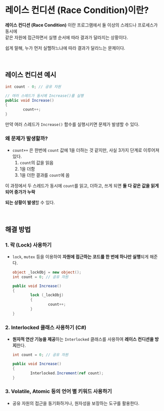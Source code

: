 # 레이스 컨디션 (Race Condition)이란?

**레이스 컨디션 (Race Condition)** 이란 프로그램에서 둘 이상의 스레드나 프로세스가 동시에
<br>
같은 자원에 접근하면서 실행 순서에 따라 결과가 달라지는 상황이다.

쉽게 말해, 누가 먼저 실핼하느냐에 따라 결과가 달라느는 문제이다.

<br>

## 레이스 컨디션 예시

```csharp
int count - 0; // 공유 자원

// 여러 스레드가 동시에 Increase()를 실행
public void Increase()
{
		count++;
}
```

만약 여러 스레드가 `Increase()`  함수를 실행시키면 문제가 발생할 수 있다.

### 왜 문제가 발생할까?

- `count++` 은 한번에 `count` 값에 1을 더하는 것 같지만, 사실 3가지 단계로 이루어져 있다.
    1. `count`의 값을 읽음
    2. 1을 더함
    3. 1을 더한 결과를 `count`에 씀

이 과정에서 두 스레드가 동시에 `count`를 읽고, 더하고, 쓰게 되면 **둘 다 같은 값을 읽게 되어 증가가 누락** 

**되는 상황이 발생**할 수 있다.

<br>

## 해결 방법

### 1. 락 (Lock) 사용하기

- `lock`, `mutex`  등을 이용하여 **자원에 접근하는 코드를 한 번에 하나만 실행**되게 해준다.
    
    ```csharp
    object _lockObj = new object();
    int count = 0; // 공유 자원
    
    public void Increase()
    {
    		lock (_lockObj)
    		{
    				count++;
    		}
    } 
    ```
    

### 2. Interlocked 클래스 사용하기 (C#)

- **원자적 연산 기능을 제공**하는 `Interlocked` 클래스를 사용하여 **레이스 컨디션을 방지**한다.
    
    ```csharp
    int count = 0; // 공유 자원
    
    public void Increase()
    {
    		Interlocked.Increment(ref count);
    }
    ```
    

### 3. Volatile, Atomic 등의 언어 별 키워드 사용하기

- 공유 자원의 접근을 동기화하거나, 원자성을 보장하는 도구를 활용한다.